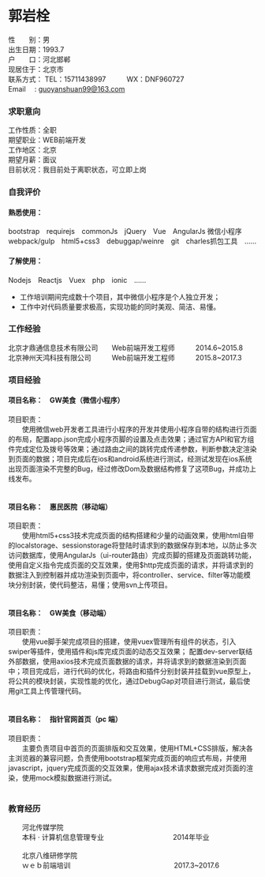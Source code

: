 # 郭岩栓
性　　别：男<br>
出生日期：1993.7<br>
户　　口：河北邯郸<br>
现居住于：北京市<br>
联系方式： TEL：15711438997　　　WX：DNF960727 <br>
Email 　: guoyanshuan99@163.com

### 求职意向
工作性质：全职 <br>
期望职业：WEB前端开发<br>
工作地区：北京<br>
期望月薪：面议<br>
目前状况：我目前处于离职状态，可立即上岗<br>
### 自我评价
#### 熟悉使用：
bootstrap　requirejs　commonJs　jQuery　Vue　AngularJs  微信小程序　webpack/gulp　html5+css3　debuggap/weinre　git　charles抓包工具　......      
#### 了解使用：
Nodejs　Reactjs　Vuex　php　ionic　......

* 工作培训期间完成数十个项目，其中微信小程序是个人独立开发；
* 工作中对代码质量要求极高，实现功能的同时美观、简洁、易懂。

### 工作经验

北京才鼎通信息技术有限公司　　Web前端开发工程师　　　2014.6\~2015.8<br>
北京神州天鸿科技有限公司　　　Web前端开发工程师　　　2015.8\~2017.3

### 项目经验
 
#### 项目名称：　GW美食（微信小程序）<br>
项目职责：<br>
　　使用微信web开发者工具进行小程序的开发并使用小程序自带的结构进行页面的布局，配置app.json完成小程序页脚的设置及点击效果；通过官方API和官方组件完成定位及拨号等效果；通过路由之间的跳转完成传递参数，判断参数决定渲染到页面的数据；项目完成后在ios和android系统进行测试，经测试发现在ios系统出现页面渲染不完整的Bug，经过修改Dom及数据结构修复了这项Bug，并成功上线发布。<br><br>
#### 项目名称：　惠民医院（移动端） <br>
项目职责：<br>
　　使用html5+css3技术完成页面的结构搭建和少量的动画效果，使用html自带的localstorage、sessionstorage将登陆时请求到的数据保存到本地，以防止多次访问数据库，使用AngularJs（ui-router路由）完成页脚的搭建及页面跳转功能，使用自定义指令完成页面的交互效果，使用$http完成页面的请求，并将请求到的数据注入到控制器并成功渲染到页面中，将controller、service、filter等功能模块分别封装，使代码整洁，易懂；使用svn上传项目。<br><br>
#### 项目名称：　GW美食（移动端） <br>
项目职责：<br>
　　使用vue脚手架完成项目的搭建，使用vuex管理所有组件的状态，引入swiper等插件，使用插件和js库完成页面的动态交互效果； 配置dev-server联结外部数据，使用axios技术完成页面数据的请求，并将请求到的数据渲染到页面中；项目完成后，进行代码的优化，将路由和插件分别封装并挂载到vue原型上，将公共的模块封装，实现性能的优化，通过DebugGap对项目进行测试，最后使用git工具上传管理代码。<br><br>
#### 项目名称：　指针官网首页（pc 端） <br>
项目职责：<br>
　　主要负责项目中首页的页面排版和交互效果，使用HTML+CSS排版，解决各主浏览器的兼容问题，负责使用bootstrap框架完成页面的响应式布局，并使用javascript，jquery完成页面的交互效果，使用ajax技术请求数据完成对页面的渲染，使用mock模拟数据进行测试。<br><br>

### 教育经历<br>

　　河北传媒学院<br>
　　本科 · 计算机信息管理专业　　　　　　　　　　2014年毕业<br><br>
　　北京八维研修学院<br>
　　ｗｅｂ前端培训　　　　　　　　　　　　　　　2017.3\~2017.6<br>



